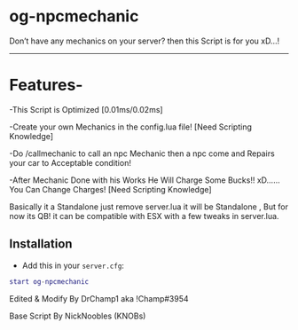 # og-npcmechanic
Don’t have any mechanics on your server? then this Script is for you xD...!

-------------------------------------------------------------------------------------------------------------------

# Features-
-This Script is Optimized [0.01ms/0.02ms]

-Create your own Mechanics in the config.lua file! [Need Scripting Knowledge]

-Do /callmechanic to call an npc Mechanic then a npc come and Repairs your car to Acceptable condition!

-After Mechanic Done with his Works He Will Charge Some Bucks!! xD...... You Can Change Charges! [Need Scripting Knowledge]


Basically it a Standalone just remove server.lua it will be Standalone , But for now its QB! it can be compatible with ESX with a few tweaks in server.lua. 


## Installation
- Add this in your `server.cfg`:

```lua
start og-npcmechanic
```

Edited & Modify By DrChamp1 aka !Champ#3954

Base Script By NickNoobles (KNOBs)
